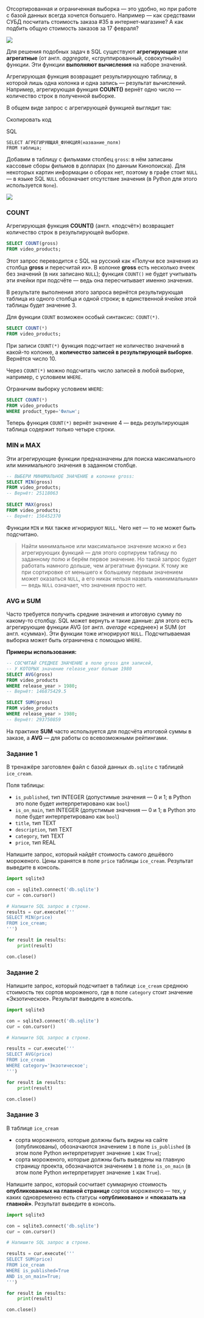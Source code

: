 Отсортированная и ограниченная выборка — это удобно, но при работе с базой данных всегда хочется большего. Например — как средствами СУБД посчитать стоимость заказа #35 в интернет-магазине? А как подбить общую стоимость заказов за 17 февраля?

![](https://pictures.s3.yandex.net/resources/S2_136_1682533286.png)

Для решения подобных задач в SQL существуют **агрегирующие** или **агрегатные** (от англ. _aggregate_, «сгруппированный, совокупный») функции. Эти функции **выполняют вычисления** на наборе значений.

Агрегирующая функция возвращает результирующую таблицу, в которой лишь одна колонка и одна запись — результат вычислений. Например, агрегирующая функция **COUNT()** вернёт одно число — количество строк в полученной выборке.

В общем виде запрос с агрегирующей функцией выглядит так:

Скопировать код

SQL

```
SELECT АГРЕГИРУЮЩАЯ_ФУНКЦИЯ(название_поля)    
FROM таблица; 
```

Добавим в таблицу с фильмами столбец `gross`: в нём записаны кассовые сборы фильмов в долларах (по данным Кинопоиска). Для некоторых картин информации о сборах нет, поэтому в графе стоит `NULL` — в языке SQL `NULL` обозначает отсутствие значения (в Python для этого используется `None`).

![](https://pictures.s3.yandex.net/resources/S2_137_1682533300.png)

### COUNT

Агрегирующая функция **COUNT()** (англ. «подсчёт») возвращает количество строк в результирующей выборке.

```sql
SELECT COUNT(gross)
FROM video_products; 
```

Этот запрос переводится с SQL на русский как «Получи все значения из столбца **gross** и пересчитай их». В колонке **gross** есть несколько ячеек без значений (в них записано `NULL`); функция `COUNT()` не будет учитывать эти ячейки при подсчёте — ведь она пересчитывает именно значения.

В результате выполнения этого запроса вернётся результирующая таблица из одного столбца и одной строки; в единственной ячейке этой таблицы будет значение 3.

Для функции `COUNT` возможен особый синтаксис: `COUNT(*)`.

```sql
SELECT COUNT(*)
FROM video_products; 
```

При записи `COUNT(*)` функция подсчитает не количество значений в какой-то колонке, а **количество записей в результирующей выборке**. Вернётся число 10.

Через `COUNT(*)` можно подсчитать число записей в любой выборке, например, с условием `WHERE`.

Ограничим выборку условием `WHERE`:
```sql
SELECT COUNT(*)
FROM video_products
WHERE product_type='Фильм'; 
```

Теперь функция `COUNT(*)` вернёт значение 4 — ведь результирующая таблица содержит только четыре строки.

### MIN и MAX

Эти агрегирующие функции предназначены для поиска максимального или минимального значения в заданном столбце.

```sql
-- ВЫБЕРИ МИНИМАЛЬНОЕ ЗНАЧЕНИЕ в колонке gross:
SELECT MIN(gross)
FROM video_products;
-- Вернёт: 25118063
 
SELECT MAX(gross)
FROM video_products;
-- Вернёт: 156452370  
```

Функции `MIN` и `MAX` также игнорируют `NULL`. Чего нет — то не может быть подсчитано.

> Найти минимальное или максимальное значение можно и без агрегирующих функций — для этого сортируем таблицу по заданному полю и берём первое значение. Но такой запрос будет работать намного дольше, чем агрегатные функции. К тому же при сортировке от меньшего к большему первым значением может оказаться `NULL`, а его никак нельзя назвать «минимальным» — ведь `NULL` означает, что значения просто нет.

### AVG и SUM

Часто требуется получить средние значения и итоговую сумму по какому-то столбцу. SQL может вернуть и такие данные: для этого есть агрегирующие функции AVG (от англ. _average_ «среднее») и SUM (от англ. «сумма»). Эти функции тоже игнорируют `NULL`. Подсчитываемая выборка может быть ограничена с помощью `WHERE`.

**Примеры использования:**

```sql
-- СОСЧИТАЙ СРЕДНЕЕ ЗНАЧЕНИЕ в поле gross для записей,
-- У КОТОРЫХ значение release_year больше 1980
SELECT AVG(gross)
FROM video_products
WHERE release_year > 1980;
-- Вернёт: 146875429.5

SELECT SUM(gross)
FROM video_products
WHERE release_year > 1980;
-- Вернёт: 293750859 
```

На практике **SUM** часто используется для подсчёта итоговой суммы в заказе, а **AVG** — для работы со всевозможными рейтингами.

### Задание 1

В тренажёре заготовлен файл c базой данных `db.sqlite` с таблицей `ice_cream`.

Поля таблицы:

- `is_published`, тип INTEGER (допустимые значения — 0 и 1; в Python это поле будет интерпретировано как `bool`)
- `is_on_main`, тип INTEGER (допустимые значения — 0 и 1; в Python это поле будет интерпретировано как `bool`)
- `title`, тип TEXT
- `description`, тип TEXT
- `category`, тип TEXT
- `price`, тип REAL

Напишите запрос, который найдёт стоимость самого дешёвого мороженого. Цены хранятся в поле `price` таблицы `ice_cream`. Результат выведите в консоль.

```python
import sqlite3

con = sqlite3.connect('db.sqlite')
cur = con.cursor()

# Напишите SQL запрос в строке.
results = cur.execute('''
SELECT MIN(price)
FROM ice_cream;
''')

for result in results:
    print(result)

con.close()
```

### Задание 2
Напишите запрос, который подсчитает в таблице `ice_cream` среднюю стоимость тех сортов мороженого, где в поле `category` стоит значение «Экзотическое». Результат выведите в консоль.

```python
import sqlite3

con = sqlite3.connect('db.sqlite')
cur = con.cursor()

# Напишите SQL запрос в строке.

results = cur.execute('''
SELECT AVG(price)
FROM ice_cream
WHERE category='Экзотическое';
''')

for result in results:
    print(result)

con.close()
```

### Задание 3

В таблице `ice_cream`

- сорта мороженого, которые должны быть видны на сайте (опубликованы), обозначаются значением `1` в поле `is_published` (в этом поле Python интерпретирует значение `1` как `True`);
- сорта мороженого, которые должны быть выведены на главную страницу проекта, обозначаются значением `1` в поле `is_on_main` (в этом поле Python интерпретирует значение `1` как `True`).

Напишите запрос, который сосчитает суммарную стоимость **опубликованных на главной странице** сортов мороженого — тех, у каких одновременно есть статусы «**опубликовано»** и **«показать на главной»**. Результат выведите в консоль.

```python
import sqlite3

con = sqlite3.connect('db.sqlite')
cur = con.cursor()

# Напишите SQL запрос в строке.

results = cur.execute('''
SELECT SUM(price)
FROM ice_cream
WHERE is_published=True
AND is_on_main=True;
''')

for result in results:
    print(result)

con.close()
```